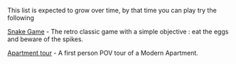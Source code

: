 This list is expected to grow over time,
by that time you can play try the following 

[Snake Game](http://mayank.gq/Snake-Game) - The retro classic game with a simple objective : eat the eggs and beware of the spikes.

[Apartment tour](http://mayank.gq/Apt_tour) - A first person POV tour of a Modern Apartment.
